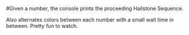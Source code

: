 #Given a number, the console prints the proceeding Hailstone Sequence.
<p> Also alternates colors between each number with a small wait time in between. Pretty fun to watch.</p>
